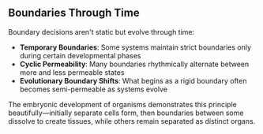 ## Boundaries Through Time

Boundary decisions aren't static but evolve through time:

- **Temporary Boundaries**: Some systems maintain strict boundaries only during certain developmental phases
- **Cyclic Permeability**: Many boundaries rhythmically alternate between more and less permeable states
- **Evolutionary Boundary Shifts**: What begins as a rigid boundary often becomes semi-permeable as systems evolve

The embryonic development of organisms demonstrates this principle beautifully—initially separate cells form, then boundaries between some dissolve to create tissues, while others remain separated as distinct organs.